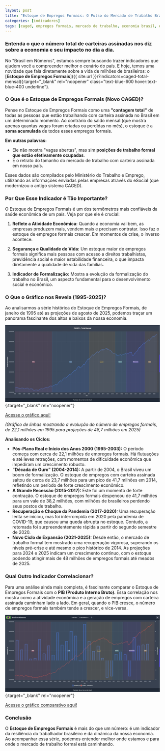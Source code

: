 ```yaml
---
layout: post
title: "Estoque de Empregos Formais: O Pulso do Mercado de Trabalho Brasileiro"
categories: [indicadores]
tags: [caged, empregos formais, mercado de trabalho, economia brasil, dados abertos]
---
```


### Entenda o que o número total de carteiras assinadas nos diz sobre a economia e seu impacto no dia a dia.

No "Brasil em Números", estamos sempre buscando trazer indicadores que ajudem você a compreender melhor o cenário do país. E hoje, temos uma novidade que fala diretamente sobre a vida de milhões de brasileiros: o [**Estoque de Empregos Formais**]({{ site.url }}/?indicators=caged-total-mensal){:target="\_blank" rel="noopener" class="text-blue-600 hover:text-blue-400 underline"}.

### O Que é o Estoque de Empregos Formais (Novo CAGED)?

Pense no Estoque de Empregos Formais como uma **"contagem total"** de todas as pessoas que estão trabalhando com carteira assinada no Brasil em um determinado momento. Ao contrário do saldo mensal (que mostra apenas quantas vagas foram criadas ou perdidas no mês), o estoque é a **soma acumulada** de todos esses empregos formais.

**Em outras palavras:**

* Ele não mostra "vagas abertas", mas sim **posições de trabalho formal que estão efetivamente ocupadas**.
* É o retrato do tamanho do mercado de trabalho com carteira assinada em nosso país.

Esses dados são compilados pelo Ministério do Trabalho e Emprego, utilizando as informações enviadas pelas empresas através do eSocial (que modernizou o antigo sistema CAGED).

### Por Que Esse Indicador é Tão Importante?

O Estoque de Empregos Formais é um dos termômetros mais confiáveis da saúde econômica de um país. Veja por que ele é crucial:

1.  **Reflete a Atividade Econômica:** Quando a economia vai bem, as empresas produzem mais, vendem mais e precisam contratar. Isso faz o estoque de empregos formais crescer. Em momentos de crise, o inverso acontece.

2.  **Segurança e Qualidade de Vida:** Um estoque maior de empregos formais significa mais pessoas com acesso a direitos trabalhistas, previdência social e maior estabilidade financeira, o que impacta diretamente a qualidade de vida das famílias.

3.  **Indicador de Formalização:** Mostra a evolução da formalização do trabalho no Brasil, um aspecto fundamental para o desenvolvimento social e econômico.

### O Que o Gráfico nos Revela (1995-2025)?

Ao analisarmos a série histórica do Estoque de Empregos Formais, de janeiro de 1995 até as projeções de agosto de 2025, podemos traçar um panorama fascinante dos altos e baixos da nossa economia.

[![GRÁFICO: ESTOQUE DE EMPREGOS FORMAIS - TOTAL (1995-2025)](/assets/img/caged.webp)](/assets/img/caged.webp){:target="\_blank" rel="noopener"}

<p class="text-center">
<a href="{{ site.url }}/?indicators=caged-total-mensal" class="text-blue-600 hover:text-blue-400 underline" target="_blank" rel="noopener">Acesse o gráfico aqui!</a>
</p>

*(Gráfico de linhas mostrando a evolução do número de empregos formais, de 22,1 milhões em 1995 para projeções de 48,7 milhões em 2025)*

**Analisando os Ciclos:**

* **Pós-Plano Real e Início dos Anos 2000 (1995-2003):** O período começa com cerca de 22,1 milhões de empregos formais. Há flutuações e até leves retrações, com momentos de dificuldade econômica que impediram um crescimento robusto.
* **"Década de Ouro" (2004-2014):** A partir de 2004, o Brasil viveu um boom de formalização. O estoque de empregos com carteira assinada saltou de cerca de 23,7 milhões para um pico de 41,7 milhões em 2014, refletindo um período de forte crescimento econômico.
* **A Grande Recessão (2015-2017):** Este foi um momento de forte contração. O estoque de empregos formais despencou de 41,7 milhões para um vale de 38,2 milhões, com milhões de brasileiros perdendo seus postos de trabalho.
* **Recuperação e Choque da Pandemia (2017-2020):** Uma recuperação lenta se iniciou, mas foi interrompida em 2020 pela pandemia de COVID-19, que causou uma queda abrupta no estoque. Contudo, a retomada foi surpreendentemente rápida a partir do segundo semestre de 2020.
* **Novo Ciclo de Expansão (2021-2025):** Desde então, o mercado de trabalho formal tem mostrado uma recuperação vigorosa, superando os níveis pré-crise e até mesmo o pico histórico de 2014. As projeções para 2024 e 2025 indicam um crescimento contínuo, com o estoque podendo atingir mais de 48 milhões de empregos formais até meados de 2025.

### Qual Outro Indicador Correlacionar?

Para uma análise ainda mais completa, é fascinante comparar o Estoque de Empregos Formais com o **PIB (Produto Interno Bruto)**. Essa correlação nos mostra como a atividade econômica e a geração de empregos com carteira assinada caminham lado a lado. Em geral, quando o PIB cresce, o número de empregos formais também tende a crescer, e vice-versa.

[![GRÁFICO: COMPARATIVO PIB X ESTOQUE DE EMPREGOS FORMAIS (1995-2025)](/assets/img/caged-x-pib.webp)](/assets/img/caged-x-pib.webp){:target="\_blank" rel="noopener"}

<p class="text-center">
<a href="{{ site.url }}/?indicators=caged-total-mensal,pib-real-anual" class="text-blue-600 hover:text-blue-400 underline" target="_blank" rel="noopener">Acesse o gráfico comparativo aqui!</a>
</p>

### Conclusão

O **Estoque de Empregos Formais** é mais do que um número: é um indicador da resiliência do trabalhador brasileiro e da dinâmica da nossa economia. Ao acompanhar essa série, podemos entender melhor onde estamos e para onde o mercado de trabalho formal está caminhando.